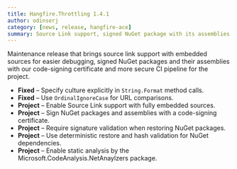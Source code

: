 ```yaml
---
title: Hangfire.Throttling 1.4.1
author: odinserj
category: [news, release, hangfire-ace]
summary: Source Link support, signed NuGet package with its assemblies and more secure CI pipeline for the project.
---
```


Maintenance release that brings source link support with embedded sources for easier debugging, signed NuGet packages and their assemblies with our code-signing certificate and more secure CI pipeline for the project.

* **Fixed** – Specify culture explicitly in `String.Format` method calls.
* **Fixed** – Use `OrdinalIgnoreCase` for URL comparisons.
* **Project** – Enable Source Link support with fully embedded sources.
* **Project** – Sign NuGet packages and assemblies with a code-signing certificate.
* **Project** – Require signature validation when restoring NuGet packages.
* **Project** – Use deterministic restore and hash validation for NuGet dependencies.
* **Project** – Enable static analysis by the Microsoft.CodeAnalysis.NetAnaylzers package.
